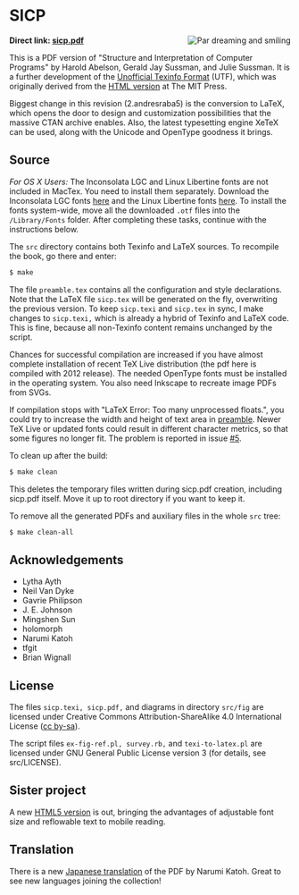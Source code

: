 SICP
====

<img src="http://sicpebook.files.wordpress.com/2013/09/dreamsmile3.png"
 alt="Par dreaming and smiling" align="right" />

<b>Direct link: [sicp.pdf](https://github.com/sarabander/sicp-pdf/raw/master/sicp.pdf)</b>

This is a PDF version of "Structure and Interpretation of Computer Programs" by Harold Abelson, Gerald Jay Sussman, and Julie Sussman. It is a further development of the [Unofficial Texinfo Format](http://www.neilvandyke.org/sicp-texi/) (UTF), which was originally derived from the [HTML version](http://mitpress.mit.edu/sicp/) at The MIT Press.

Biggest change in this revision (2.andresraba5) is the conversion to LaTeX, which opens the door to design and customization possibilities that the massive CTAN archive enables. Also, the latest typesetting engine XeTeX can be used, along with the Unicode and OpenType goodness it brings.


Source
------

*For OS X Users:* The Inconsolata LGC and Linux Libertine fonts are not included in MacTex. You need to install them separately. Download the Inconsolata LGC fonts [here](https://github.com/MihailJP/Inconsolata-LGC/downloads) and the Linux Libertine fonts [here](http://sourceforge.net/projects/linuxlibertine/files/linuxlibertine/5.3.0/LinLibertineOTF_5.3.0_2012_07_02.tgz/download). To install the fonts system-wide, move all the downloaded `.otf` files into the `/Library/Fonts` folder. After completing these tasks, continue with the instructions below.

The `src` directory contains both Texinfo and LaTeX sources. To recompile the book, go there and enter:

```bash
$ make
```

The file `preamble.tex` contains all the configuration and style declarations. Note that the LaTeX file `sicp.tex` will be generated on the fly, overwriting the previous version. To keep `sicp.texi` and `sicp.tex` in sync, I make changes to `sicp.texi,` which is already a hybrid of Texinfo and LaTeX code. This is fine, because all non-Texinfo content remains unchanged by the script.

Chances for successful compilation are increased if you have almost complete installation of recent TeX Live distribution (the pdf here is compiled with 2012 release). The needed OpenType fonts must be installed in the operating system. You also need Inkscape to recreate image PDFs from SVGs.

If compilation stops with "LaTeX Error: Too many unprocessed floats.", you could try to increase the width and height of text area in [preamble](https://github.com/sarabander/sicp-pdf/blob/master/src/preamble.tex#L70-L71). Newer TeX Live or updated fonts could result in different character metrics, so that some figures no longer fit. The problem is reported in issue [#5](https://github.com/sarabander/sicp-pdf/issues/5).

To clean up after the build:

```bash
$ make clean
```

This deletes the temporary files written during sicp.pdf creation, including sicp.pdf itself. Move it up to root directory if you want to keep it.

To remove all the generated PDFs and auxiliary files in the whole `src` tree:

```bash
$ make clean-all
```

Acknowledgements
----------------

* Lytha Ayth
* Neil Van Dyke
* Gavrie Philipson
* J. E. Johnson
* Mingshen Sun
* holomorph
* Narumi Katoh
* tfgit
* Brian Wignall

License
-------

The files `sicp.texi, sicp.pdf,` and diagrams in directory `src/fig` are licensed under Creative Commons Attribution-ShareAlike 4.0 International License ([cc by-sa](http://creativecommons.org/licenses/by-sa/4.0/)).
          
The script files `ex-fig-ref.pl, survey.rb,` and `texi-to-latex.pl` are licensed under GNU General Public License version 3 (for details, see src/LICENSE).

Sister project
--------------

A new [HTML5 version](https://github.com/sarabander/sicp) is out, bringing the advantages of adjustable font size and reflowable text to mobile reading.

Translation
-----------

There is a new [Japanese translation](https://github.com/minghai/sicp-pdf/) of the PDF by Narumi Katoh. Great to see new languages joining the collection!
